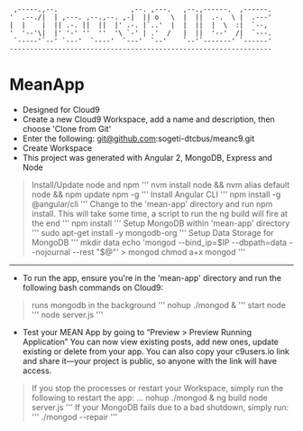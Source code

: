      ,-----.,--.                  ,--. ,---.   ,--.,------.  ,------.
    '  .--./|  | ,---. ,--.,--. ,-|  || o   \  |  ||  .-.  \ |  .---'
    |  |    |  || .-. ||  ||  |' .-. |`..'  |  |  ||  |  \  :|  `--, 
    '  '--'\|  |' '-' ''  ''  '\ `-' | .'  /   |  ||  '--'  /|  `---.
     `-----'`--' `---'  `----'  `---'  `--'    `--'`-------' `------'
    ----------------------------------------------------------------- 


# MeanApp

- Designed for Cloud9
- Create a new Cloud9 Workspace, add a name and description, then choose 'Clone from Git'
- Enter the following: git@github.com:sogeti-dtcbus/meanc9.git
- Create Workspace
- This project was generated with Angular 2, MongoDB, Express and Node
> Install/Update node and npm
'''
nvm install node && nvm alias default node && npm update npm -g
'''
> Install Angular CLI
'''
npm install -g @angular/cli
'''
> Change to the 'mean-app' directory and run npm install. This will take some time, a script to run the ng build will fire at the end
'''
npm install
'''
> Setup MongoDB within 'mean-app' directory
'''
sudo apt-get install -y mongodb-org
'''
> Setup Data Storage for MongoDB
'''
mkdir data
echo 'mongod --bind_ip=$IP --dbpath=data --nojournal --rest "$@"' > mongod
chmod a+x mongod
'''
---
- To run the app, ensure you're in the 'mean-app' directory and run the following bash commands on Cloud9:
> runs mongodb in the background
'''
nohup ./mongod &
'''
> start node
'''
node server.js
'''
- Test your MEAN App by going to “Preview > Preview Running Application” You can now view existing posts, add new ones, update existing or delete from your app. You can also copy your c9users.io link and share it—your project is public, so anyone with the link will have access.
> If you stop the processes or restart your Workspace, simply run the following to restart the app:
...
nohup ./mongod &
ng build
node server.js
'''
> If your MongoDB fails due to a bad shutdown, simply run:
'''
./mongod --repair
'''
